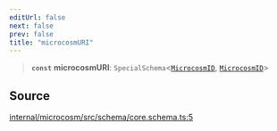 ```yaml
---
editUrl: false
next: false
prev: false
title: "microcosmURI"
---
```


> **`const`** **microcosmURI**: `SpecialSchema`\<[`MicrocosmID`](../type-aliases/MicrocosmID.md), [`MicrocosmID`](../type-aliases/MicrocosmID.md)\>

## Source

[internal/microcosm/src/schema/core.schema.ts:5](https://github.com/nodenogg-in/alpha-p2p/blob/c7367f2/internal/microcosm/src/schema/core.schema.ts#L5)
